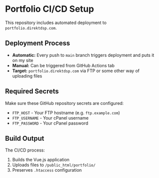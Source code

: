 # Portfolio CI/CD Setup

This repository includes automated deployment to `portfolio.direktdsp.com`.

## Deployment Process

- **Automatic:** Every push to `main` branch triggers deployment and puts it on my site
- **Manual:** Can be triggered from GitHub Actions tab
- **Target:** `portfolio.direktdsp.com` via FTP or some other way of uploading files

## Required Secrets

Make sure these GitHub repository secrets are configured:

- `FTP_HOST` - Your FTP hostname (e.g. `ftp.example.com`)
- `FTP_USERNAME` - Your cPanel username
- `FTP_PASSWORD` - Your cPanel password

## Build Output

The CI/CD process:

1. Builds the Vue.js application
2. Uploads files to `/public_html/portfolio/`
3. Preserves `.htaccess` configuration
